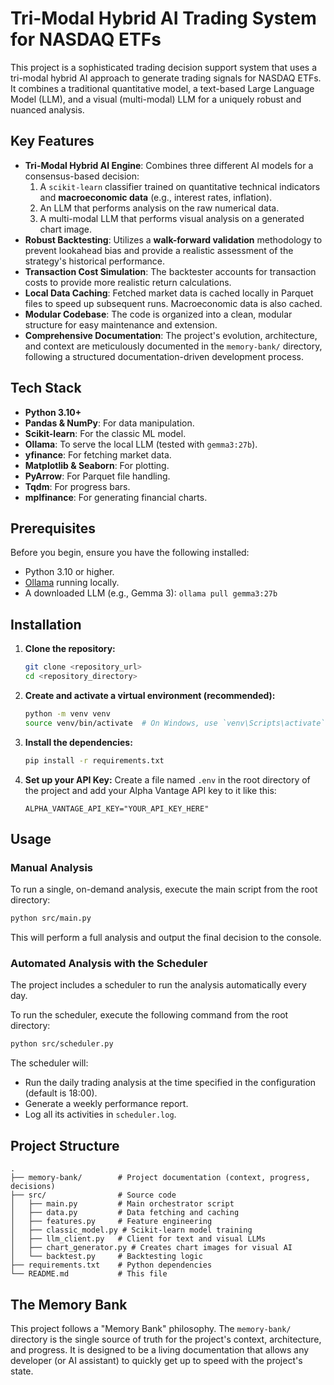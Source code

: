 # Tri-Modal Hybrid AI Trading System for NASDAQ ETFs

This project is a sophisticated trading decision support system that uses a tri-modal hybrid AI approach to generate trading signals for NASDAQ ETFs. It combines a traditional quantitative model, a text-based Large Language Model (LLM), and a visual (multi-modal) LLM for a uniquely robust and nuanced analysis.

## Key Features

- **Tri-Modal Hybrid AI Engine**: Combines three different AI models for a consensus-based decision:
    1.  A `scikit-learn` classifier trained on quantitative technical indicators and **macroeconomic data** (e.g., interest rates, inflation).
    2.  An LLM that performs analysis on the raw numerical data.
    3.  A multi-modal LLM that performs visual analysis on a generated chart image.
- **Robust Backtesting**: Utilizes a **walk-forward validation** methodology to prevent lookahead bias and provide a realistic assessment of the strategy's historical performance.
- **Transaction Cost Simulation**: The backtester accounts for transaction costs to provide more realistic return calculations.
- **Local Data Caching**: Fetched market data is cached locally in Parquet files to speed up subsequent runs. Macroeconomic data is also cached.
- **Modular Codebase**: The code is organized into a clean, modular structure for easy maintenance and extension.
- **Comprehensive Documentation**: The project's evolution, architecture, and context are meticulously documented in the `memory-bank/` directory, following a structured documentation-driven development process.

## Tech Stack

- **Python 3.10+**
- **Pandas & NumPy**: For data manipulation.
- **Scikit-learn**: For the classic ML model.
- **Ollama**: To serve the local LLM (tested with `gemma3:27b`).
- **yfinance**: For fetching market data.
- **Matplotlib & Seaborn**: For plotting.
- **PyArrow**: For Parquet file handling.
- **Tqdm**: For progress bars.
- **mplfinance**: For generating financial charts.

## Prerequisites

Before you begin, ensure you have the following installed:
- Python 3.10 or higher.
- [Ollama](https://ollama.com/) running locally.
- A downloaded LLM (e.g., Gemma 3): `ollama pull gemma3:27b`

## Installation

1.  **Clone the repository:**
    ```bash
    git clone <repository_url>
    cd <repository_directory>
    ```

2.  **Create and activate a virtual environment (recommended):**
    ```bash
    python -m venv venv
    source venv/bin/activate  # On Windows, use `venv\Scripts\activate`
    ```

3.  **Install the dependencies:**
    ```bash
    pip install -r requirements.txt
    ```

4.  **Set up your API Key:**
    Create a file named `.env` in the root directory of the project and add your Alpha Vantage API key to it like this:
    ```
    ALPHA_VANTAGE_API_KEY="YOUR_API_KEY_HERE"
    ```

## Usage

### Manual Analysis

To run a single, on-demand analysis, execute the main script from the root directory:

```bash
python src/main.py
```

This will perform a full analysis and output the final decision to the console.

### Automated Analysis with the Scheduler

The project includes a scheduler to run the analysis automatically every day.

To run the scheduler, execute the following command from the root directory:

```bash
python src/scheduler.py
```

The scheduler will:
- Run the daily trading analysis at the time specified in the configuration (default is 18:00).
- Generate a weekly performance report.
- Log all its activities in `scheduler.log`.

## Project Structure

```
.
├── memory-bank/        # Project documentation (context, progress, decisions)
├── src/                # Source code
│   ├── main.py         # Main orchestrator script
│   ├── data.py         # Data fetching and caching
│   ├── features.py     # Feature engineering
│   ├── classic_model.py # Scikit-learn model training
│   ├── llm_client.py   # Client for text and visual LLMs
│   ├── chart_generator.py # Creates chart images for visual AI
│   └── backtest.py     # Backtesting logic
├── requirements.txt    # Python dependencies
└── README.md           # This file
```

## The Memory Bank

This project follows a "Memory Bank" philosophy. The `memory-bank/` directory is the single source of truth for the project's context, architecture, and progress. It is designed to be a living documentation that allows any developer (or AI assistant) to quickly get up to speed with the project's state.
